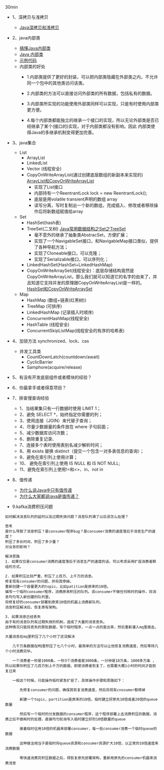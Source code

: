 30min

- 1、深拷贝与浅拷贝
    - [Java深拷贝和浅拷贝](https://juejin.im/post/5c988a7ef265da6116246d11)
- 2、java内部类
    - [搞懂Java内部类](https://juejin.im/post/5a903ef96fb9a063435ef0c8)
    - [Java 内部类](http://www.caodahua.cn/detail/17/)
    - [示例代码](https://github.com/sanwancoder/JavaStudy/tree/master/src/com/wyfdc/go/javabase/inner_class)
    - 内部类的好处
        - 1.内部类提供了更好的封装，可以把内部类隐藏在外部类之内，不允许同一个包中的其他类访问该类。

        - 2.内部类的方法可以直接访问外部类的所有数据，包括私有的数据。

        - 3.内部类所实现的功能使用外部类同样可以实现，只是有时使用内部类更方便。

        - 4.每个内部类都能独立的继承一个接口的实现，所以无论外部类是否已经继承了某个(接口的)实现，对于内部类都没有影响。因此     内部类使得Java的多继承机制变得更加完善。
- 3、java集合
    - List
        - ArrayList
        - LinkedList
        - Vector (线程安全)
        - CopyOnWriteArrayList(通过创建底层数组的新副本来实现的) [ArrayList和CopyOnWriteArrayList](https://blog.csdn.net/u011812294/article/details/77600177)
            - 实现了List接口
            - 内部持有一个ReentrantLock lock = new ReentrantLock();
            - 底层是用volatile transient声明的数组 array
            - 读写分离，写时复制出一个新的数组，完成插入、修改或者移除操作后将新数组赋值给array
    - Set
        - HashSet(hash表)
        - TreeSet(二叉树) [Java常用数据结构之Set之TreeSet](https://juejin.im/post/5bfb6d8ff265da610e7fc2da)
            - 毫不意外的继承了抽象类AbstracSet，方便扩展；
            - 实现了一个NavigableSet接口，和NavigableMap接口类似，提供了各种导航方法；
            - 实现了Cloneable接口，可以克隆；
            - 实现了Serializable接口，可以序列化；
        - LinkedHashSet(HashSet+LinkedHashMap)
        - CopyOnWriteArraySet(线程安全)：底层存储结构竟然是CopyOnWriteArrayList，那么我们就可以知道它的名字的由来了，并且知道它支持并发的原理跟CopyOnWriteArrayList是一样的。 [HashSet和CopyOnWriteArraySet](https://www.jianshu.com/p/f55bf8a8520e)
    - Map
        - HashMap (数组+链表(红黑树))
        - TreeMap (可排序)
        - LinkedHashMap (记录插入时顺序)
        - ConcurrentHashMap(线程安全)
        - HashTable (线程安全)
        - ConcurrentSkipListMap(线程安全的有序的哈希表)
     
- 4、加锁方法 synchronized、lock、cas
    - 并发工具类
        - CountDownLatch(countdown/await)
        - CyclicBarrier
        - Samphore(acquire/release)
- 5、有没有开发底层组件或者模块的经验？
- 6、你最拿手或者得意项目？
- 7、排查慢查询经验 
    - 1、当结果集只有一行数据时使用 LIMIT 1；
    - 2、避免 SELECT *，始终指定你需要的列；
    - 3、使用连接（JOIN）来代替子查询； 
    - 4、尽量少数据量的条件放在 where 子句前面；
    - 5、减少数据库访问次数；
    - 6、删除重复记录、
    - 7、连接多个表时使用表别名减少解析时间；
    - 8、用 exists 替换 distinct（提交一个包含一对多表信息的查询）；
    - 9、避免在索引列上使用计算；
    - 10、 避免在索引列上使用 IS NULL 和 IS NOT NULL;
    - 11、避免在索引列上使用!=和<>、in、not in
- 8、值传递
    - [为什么说Java中只有值传递](https://blog.csdn.net/bjweimengshu/article/details/79799485)
    - [为什么大家都说java是值传递？](https://www.jianshu.com/p/f1a075af1669)

- 9.kafka消费积压问题
```
如何解决消息队列的延时以及过期失效问题？消息队列满了以后该怎么处理？

思考
是什么导致了消息积压？是consumer程序bug？是consumer消费的速度落后于消息生产的速度？
积压了多长时间，积压了多少量？
对业务的影响？

解决思路
1. 如果仅仅是consumer消费的速度落后于消息生产的速度的话，可以考虑采用扩容消费者群组的方式。

2. 如果积压比较严重，积压了上百万、上千万的消息。
修复现有consumer的问题，并将其停掉。
重新创建一个容量更大的topic，比如patition是原来的10倍。
编写一个临时consumer程序，消费原来积压的队列。该consumer不做任何耗时的操作，将消息均匀写入新创建的队列里。
将修复好的consumer部署到原来10倍的机器上消费新队列。
消息积压解决后，恢复原有架构。

3. 如果消息已经丢失
由于有的消息队列有过期失效的机制，造成了大量的消息丢失。
这种情况只能将丢失的那批数据，写个临时程序，一点一点的查出来，然后重新灌入mq里面去。 

大量消息在mq里积压了几个小时了还没解决  

　　几千万条数据在MQ里积压了七八个小时，最简单的方法可以让他恢复消费速度，然后等待几个小时消费完毕。 

　　一个消费者一秒是1000条，一秒3个消费者是3000条，一分钟是18万条，1000多万条 ，所以如果你积压了几百万到上千万的数据，即使消费者恢复了，也需要大概1小时的时间才能恢复过来  

　　一般这个时候，只能操作临时紧急扩容了，具体操作步骤和思路如下：  

　　　　先修复consumer的问题，确保其恢复消费速度，然后将现有cnosumer都停掉

　　　　新建一个topic，partition是原来的10倍，临时建立好原先10倍或者20倍的queue数量

　　　　然后写一个临时的分发数据的consumer程序，这个程序部署上去消费积压的数据，消费之后不做耗时的处理，直接均匀轮询写入临时建立好的10倍数量的queue

　　　　接着临时征用10倍的机器来部署consumer，每一批consumer消费一个临时queue的数据

　　　　这种做法相当于是临时将queue资源和consumer资源扩大10倍，以正常的10倍速度来消费数据

　　　　等快速消费完积压数据之后，得恢复原先部署架构，重新用原先的consumer机器来消费消息
```